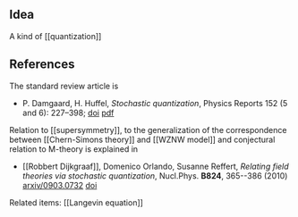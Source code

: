 
## Idea

A kind of [[quantization]]

## References

The standard review article is 

* P. Damgaard, H. Huffel, _Stochastic quantization_, Physics Reports 152 (5 and 6): 227–398; <a href="http://dx.doi.org/10.1016/0370-1573(87)90144-X">doi</a> [pdf](https://homepage.univie.ac.at/helmuth.hueffel/PhysRep.pdf) 

Relation to [[supersymmetry]], to the generalization of the correspondence between [[Chern-Simons theory]] and [[WZNW model]] and conjectural relation to M-theory is explained in 

* [[Robbert Dijkgraaf]], Domenico Orlando, Susanne Reffert, _Relating field theories via stochastic quantization_, Nucl.Phys. __B824__, 365--386 (2010) [arxiv/0903.0732](http://arxiv.org/abs/0903.0732) [doi](http://dx.doi.org/10.1016/j.nuclphysb.2009.07.018)

Related items: [[Langevin equation]]